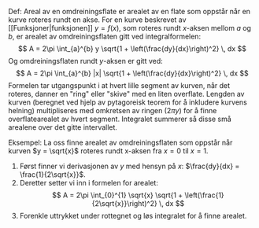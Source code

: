 Def:
Areal av en omdreiningsflate er arealet av en flate som oppstår når en kurve roteres rundt en akse. For en kurve beskrevet av [[Funksjoner|funksjonen]] $y = f(x)$, som roteres rundt $x$-aksen mellom $a$ og $b$, er arealet av omdreiningsflaten gitt ved integralformelen:
$$ A = 2\pi \int_{a}^{b} y \sqrt{1 + \left(\frac{dy}{dx}\right)^2} \, dx $$
Og omdreiningsflaten rundt $y$-aksen er gitt ved:
$$ A = 2\pi \int_{a}^{b} |x| \sqrt{1 + \left(\frac{dy}{dx}\right)^2} \, dx $$
Formelen tar utgangspunkt i at hvert lille segment av kurven, når det roteres, danner en "ring" eller "skive" med en liten overflate. Lengden av kurven (beregnet ved hjelp av pytagoreisk teorem for å inkludere kurvens helning) multipliseres med omkretsen av ringen ($2\pi y$) for å finne overflatearealet av hvert segment. Integralet summerer så disse små arealene over det gitte intervallet.

Eksempel:
La oss finne arealet av omdreiningsflaten som oppstår når kurven $y = \sqrt{x}$ roteres rundt x-aksen fra $x = 0$ til $x = 1$.

1. Først finner vi derivasjonen av $y$ med hensyn på $x$: $\frac{dy}{dx} = \frac{1}{2\sqrt{x}}$.
2. Deretter setter vi inn i formelen for arealet:
$$ A = 2\pi \int_{0}^{1} \sqrt{x} \sqrt{1 + \left(\frac{1}{2\sqrt{x}}\right)^2} \, dx $$
3. Forenkle uttrykket under rottegnet og løs integralet for å finne arealet.
